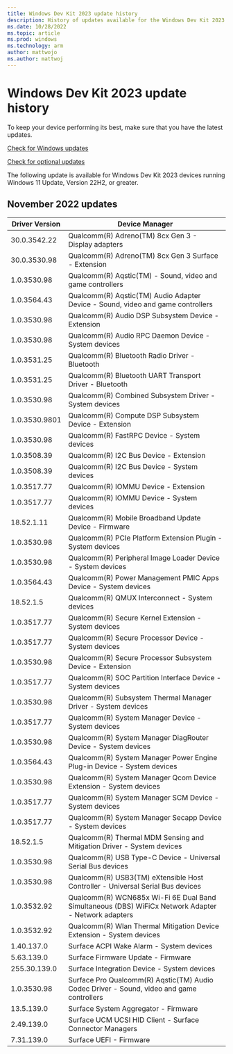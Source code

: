 ```yaml
---
title: Windows Dev Kit 2023 update history
description: History of updates available for the Windows Dev Kit 2023. 
ms.date: 10/28/2022
ms.topic: article
ms.prod: windows
ms.technology: arm
author: mattwojo
ms.author: mattwoj
---
```


# Windows Dev Kit 2023 update history

To keep your device performing its best, make sure that you have the latest updates.

[Check for Windows updates](ms-settings:windowsupdate?activationSource=SMC-IA-4027667)

[Check for optional updates](ms-settings:windowsupdate-optionalupdates?activationSource=SMC-IA-4027667)

The following update is available for Windows Dev Kit 2023 devices running Windows 11 Update, Version 22H2, or greater.

## November 2022 updates

| Driver Version | Device Manager |
|----|----|
| 30.0.3542.22 | Qualcomm(R) Adreno(TM) 8cx Gen 3 - Display adapters |
| 30.0.3530.98 | Qualcomm(R) Adreno(TM) 8cx Gen 3 Surface - Extension |
| 1.0.3530.98 | Qualcomm(R) Aqstic(TM) - Sound, video and game controllers |
| 1.0.3564.43 | Qualcomm(R) Aqstic(TM) Audio Adapter Device - Sound, video and game controllers |
| 1.0.3530.98 | Qualcomm(R) Audio DSP Subsystem Device - Extension |
| 1.0.3530.98 | Qualcomm(R) Audio RPC Daemon Device - System devices |
| 1.0.3531.25 | Qualcomm(R) Bluetooth Radio Driver - Bluetooth |
| 1.0.3531.25 | Qualcomm(R) Bluetooth UART Transport Driver - Bluetooth |
| 1.0.3530.98 | Qualcomm(R) Combined Subsystem Driver - System devices |
| 1.0.3530.9801 | Qualcomm(R) Compute DSP Subsystem Device - Extension |
| 1.0.3530.98 | Qualcomm(R) FastRPC Device - System devices |
| 1.0.3508.39 | Qualcomm(R) I2C Bus Device - Extension |
| 1.0.3508.39 | Qualcomm(R) I2C Bus Device - System devices |
| 1.0.3517.77 | Qualcomm(R) IOMMU Device - Extension |
| 1.0.3517.77 | Qualcomm(R) IOMMU Device - System devices |
| 18.52.1.11 | Qualcomm(R) Mobile Broadband Update Device - Firmware |
| 1.0.3530.98 | Qualcomm(R) PCIe Platform Extension Plugin - System devices |
| 1.0.3530.98 | Qualcomm(R) Peripheral Image Loader Device - System devices |
| 1.0.3564.43 | Qualcomm(R) Power Management PMIC Apps Device - System devices |
| 18.52.1.5 | Qualcomm(R) QMUX Interconnect - System devices |
| 1.0.3517.77 | Qualcomm(R) Secure Kernel Extension - System devices |
| 1.0.3517.77 | Qualcomm(R) Secure Processor Device - System devices |
| 1.0.3530.98 | Qualcomm(R) Secure Processor Subsystem Device - Extension |
| 1.0.3517.77 | Qualcomm(R) SOC Partition Interface Device - System devices |
| 1.0.3530.98 | Qualcomm(R) Subsystem Thermal Manager Driver - System devices |
| 1.0.3517.77 | Qualcomm(R) System Manager Device - System devices |
| 1.0.3530.98 | Qualcomm(R) System Manager DiagRouter Device - System devices |
| 1.0.3564.43 | Qualcomm(R) System Manager Power Engine Plug-in Device - System devices |
| 1.0.3530.98 | Qualcomm(R) System Manager Qcom Device Extension - System devices |
| 1.0.3517.77 | Qualcomm(R) System Manager SCM Device - System devices |
| 1.0.3517.77 | Qualcomm(R) System Manager Secapp Device - System devices |
| 18.52.1.5 | Qualcomm(R) Thermal MDM Sensing and Mitigation Driver - System devices |
| 1.0.3530.98 | Qualcomm(R) USB Type-C Device - Universal Serial Bus devices |
| 1.0.3530.98 | Qualcomm(R) USB3(TM) eXtensible Host Controller - Universal Serial Bus devices |
| 1.0.3532.92 | Qualcomm(R) WCN685x Wi-Fi 6E Dual Band Simultaneous (DBS) WiFiCx Network Adapter - Network adapters |
| 1.0.3532.92 | Qualcomm(R) Wlan Thermal Mitigation Device Extension - System devices |
| 1.40.137.0 | Surface ACPI Wake Alarm - System devices |
| 5.63.139.0 | Surface Firmware Update - Firmware |
| 255.30.139.0 | Surface Integration Device - System devices |
| 1.0.3530.98 | Surface Pro Qualcomm(R) Aqstic(TM) Audio Codec Driver - Sound, video and game controllers |
| 13.5.139.0 | Surface System Aggregator - Firmware |
| 2.49.139.0 | Surface UCM UCSI HID Client  - Surface Connector Managers |
| 7.31.139.0 | Surface UEFI - Firmware |
